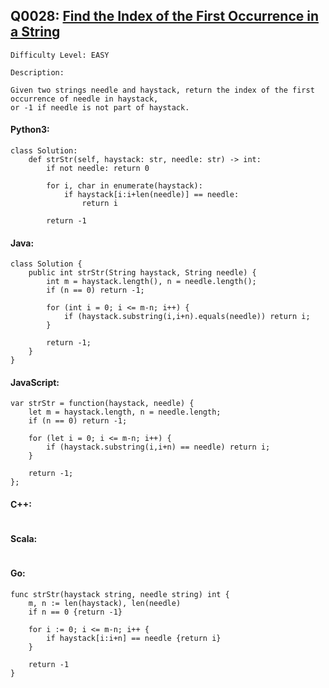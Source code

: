 ## Q0028: [Find the Index of the First Occurrence in a String](https://leetcode.com/problems/find-the-index-of-the-first-occurrence-in-a-string/)

```
Difficulty Level: EASY
```

```
Description:

Given two strings needle and haystack, return the index of the first occurrence of needle in haystack,
or -1 if needle is not part of haystack.
```

#### Python3:

```
class Solution:
    def strStr(self, haystack: str, needle: str) -> int:
        if not needle: return 0
        
        for i, char in enumerate(haystack):
            if haystack[i:i+len(needle)] == needle:
                return i
                
        return -1
```

#### Java:

```
class Solution {
    public int strStr(String haystack, String needle) {
        int m = haystack.length(), n = needle.length();
        if (n == 0) return -1;

        for (int i = 0; i <= m-n; i++) {
            if (haystack.substring(i,i+n).equals(needle)) return i;
        }

        return -1;
    }
}
```

#### JavaScript:

```
var strStr = function(haystack, needle) {
    let m = haystack.length, n = needle.length;
    if (n == 0) return -1;

    for (let i = 0; i <= m-n; i++) {
        if (haystack.substring(i,i+n) == needle) return i;
    }

    return -1;
};
```

#### C++:

```

```

#### Scala:

```

```

#### Go:

```
func strStr(haystack string, needle string) int {
    m, n := len(haystack), len(needle)
    if n == 0 {return -1}

    for i := 0; i <= m-n; i++ {
        if haystack[i:i+n] == needle {return i}
    }

    return -1
}
```
